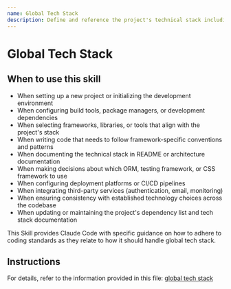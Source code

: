 ```yaml
---
name: Global Tech Stack
description: Define and reference the project's technical stack including frameworks, languages, databases, testing tools, deployment platforms, and third-party services to maintain consistency across development. Use this skill when setting up new projects, configuring build tools, installing dependencies, writing code that needs to align with framework conventions, selecting libraries or tools, documenting the tech stack, or ensuring consistency with the project's chosen technologies. Apply when working with framework-specific files, configuration files (package.json, requirements.txt, etc.), deployment configurations, or when making architectural decisions about which tools and libraries to use. Use for any task involving technology selection, framework usage, library integration, or tech stack documentation.
---
```


# Global Tech Stack

## When to use this skill

- When setting up a new project or initializing the development environment
- When configuring build tools, package managers, or development dependencies
- When selecting frameworks, libraries, or tools that align with the project's stack
- When writing code that needs to follow framework-specific conventions and patterns
- When documenting the technical stack in README or architecture documentation
- When making decisions about which ORM, testing framework, or CSS framework to use
- When configuring deployment platforms or CI/CD pipelines
- When integrating third-party services (authentication, email, monitoring)
- When ensuring consistency with established technology choices across the codebase
- When updating or maintaining the project's dependency list and tech stack documentation

This Skill provides Claude Code with specific guidance on how to adhere to coding standards as they relate to how it should handle global tech stack.

## Instructions

For details, refer to the information provided in this file:
[global tech stack](../../../agent-os/standards/global/tech-stack.md)
